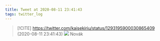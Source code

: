 ```yaml
---
title: Tweet at 2020-08-11 23:41:43
tags: twitter_log
---
```


> [!CITE] https://twitter.com/kaisekiriu/status/1293195900030865409 (2020-08-11 23:41:43)
> ![](https://twitter.com/kaisekiriu/status/1293195900030865409)
> Novák
